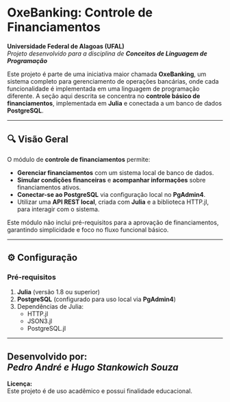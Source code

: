 # OxeBanking: Controle de Financiamentos  

**Universidade Federal de Alagoas (UFAL)**  
*Projeto desenvolvido para a disciplina de **Conceitos de Linguagem de Programação***

Este projeto é parte de uma iniciativa maior chamada **OxeBanking**, um sistema completo para gerenciamento de operações bancárias, onde cada funcionalidade é implementada em uma linguagem de programação diferente. A seção aqui descrita se concentra no **controle básico de financiamentos**, implementada em **Julia** e conectada a um banco de dados **PostgreSQL**.

---

## 🔍 **Visão Geral**

O módulo de **controle de financiamentos** permite:  
- **Gerenciar financiamentos** com um sistema local de banco de dados.  
- **Simular condições financeiras** e **acompanhar informações** sobre financiamentos ativos.  
- **Conectar-se ao PostgreSQL** via configuração local no **PgAdmin4**.  
- Utilizar uma **API REST local**, criada com **Julia** e a biblioteca HTTP.jl, para interagir com o sistema.

Este módulo não inclui pré-requisitos para a aprovação de financiamentos, garantindo simplicidade e foco no fluxo funcional básico.

---

## ⚙️ **Configuração**

### Pré-requisitos  
1. **Julia** (versão 1.8 ou superior)  
2. **PostgreSQL** (configurado para uso local via **PgAdmin4**)  
3. Dependências de Julia:  
   - HTTP.jl  
   - JSON3.jl  
   - PostgreSQL.jl

  ---

**Desenvolvido por:**  
*Pedro André e Hugo Stankowich Souza*  
---

**Licença:**  
Este projeto é de uso acadêmico e possui finalidade educacional.  
